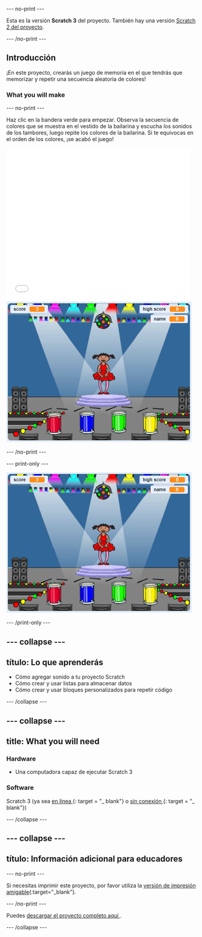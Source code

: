 \--- no-print \---

Esta es la versión **Scratch 3** del proyecto. También hay una versión [Scratch 2 del proyecto](https://projects.raspberrypi.org/en/projects/memory-scratch2).

\--- /no-print \---

## Introducción

¡En este proyecto, crearás un juego de memoria en el que tendrás que memorizar y repetir una secuencia aleatoria de colores!

### What you will make

\--- no-print \---

Haz clic en la bandera verde para empezar. Observa la secuencia de colores que se muestra en el vestido de la bailarina y escucha los sonidos de los tambores, luego repite los colores de la bailarina. Si te equivocas en el orden de los colores, ¡se acabó el juego!

<div class="scratch-preview">
  <iframe allowtransparency="true" width="485" height="402" src="//scratch.mit.edu/projects/embed/284452634/?autostart=false" frameborder="0" allowfullscreen scrolling="no" mark="crwd-mark"></iframe> <img src="images/screenshot.png" />
</div>

\--- /no-print \---

\--- print-only \---

![captura de pantalla del juego terminado](images/screenshot.png)

\--- /print-only \---

## \--- collapse \---

## título: Lo que aprenderás

+ Cómo agregar sonido a tu proyecto Scratch
+ Cómo crear y usar listas para almacenar datos
+ Cómo crear y usar bloques personalizados para repetir código

\--- /collapse \---

## \--- collapse \---

## title: What you will need

### Hardware

+ Una computadora capaz de ejecutar Scratch 3

### Software

Scratch 3 (ya sea [ en línea ](https://rpf.io/scratchon) {: target = "_ blank"} o [ sin conexión ](https://rpf.io/scratchoff) {: target = "_ blank"})

\--- /collapse \---

## \--- collapse \---

## título: Información adicional para educadores

\--- no-print \---

Si necesitas imprimir este proyecto, por favor utiliza la [versión de impresión amigable](https://projects.raspberrypi.org/en/projects/memory/print){:target="_blank"}.

\--- /no-print \---

Puedes [ descargar el proyecto completo aquí ](http://rpf.io/p/en/memory-get).

\--- /collapse \---
